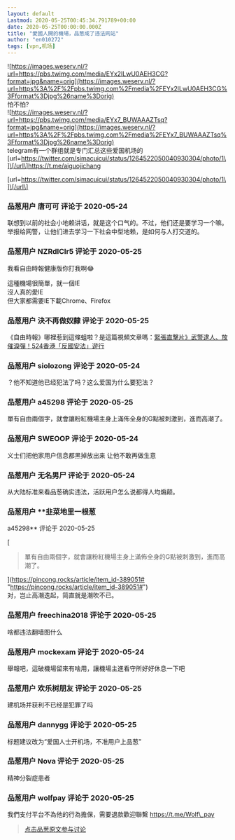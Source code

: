 ```yaml
---
layout: default
Lastmod: 2020-05-25T00:45:34.791789+00:00
date: 2020-05-25T00:00:00.000Z
title: "愛國人開的機場，品葱成了违法网站"
author: "en010272"
tags: [vpn,机场]
---
```


![https://images.weserv.nl/?url=https://pbs.twimg.com/media/EYx2lLwU0AEH3CG?format=jpg&name=orig](https://images.weserv.nl/?url=https%3A%2F%2Fpbs.twimg.com%2Fmedia%2FEYx2lLwU0AEH3CG%3Fformat%3Djpg%26name%3Dorig)  
怕不怕?  
![https://images.weserv.nl/?url=https://pbs.twimg.com/media/EYx7_BUWAAAZTsq?format=jpg&name=orig](https://images.weserv.nl/?url=https%3A%2F%2Fpbs.twimg.com%2Fmedia%2FEYx7_BUWAAAZTsq%3Fformat%3Djpg%26name%3Dorig)  
telegram有一个群组就是专门汇总这些爱国机场的  
\[url=https://twitter.com/simacuicui/status/1264522050040930304/photo/1\]\[/url\]https://t.me/aiguojichang  
  
\[url=https://twitter.com/simacuicui/status/1264522050040930304/photo/1\]\[/url\]

            
### 品葱用户 **唐可可** 评论于 2020-05-24
        
联想到以前的社会小地赖讲话，就是这个口气的。不过，他们还是要学习一个嘛。举报给网警，让他们进去学习一下社会中型地赖，是如何与人打交道的。
        


            
### 品葱用户 **NZRdlClr5** 评论于 2020-05-25
        
我看自由時報健康版你打我啊😂  
  
這種機場很簡單，就一個IE  
沒人真的愛IE  
但大家都需要IE下載Chrome、Firefox
        


            
### 品葱用户 **決不再做奴隸** 评论于 2020-05-25
        
《自由時報》哪裡惹到這條蛆啦？是這篇視頻文章嗎：[緊張直擊片》武警逮人、放催淚彈！524香港「反國安法」遊行]( "https://video.ltn.com.tw/article/K2aw1gpcEtQ/PLI7xntdRxhw2bVR8ud6xVz7VXiluQ9HTL")
        


            
### 品葱用户 **siolozong** 评论于 2020-05-24
        
？他不知道他已经犯法了吗？这么爱国为什么要犯法？
        


            
### 品葱用户 **a45298** 评论于 2020-05-25
        
單有自由兩個字，就會讓粉紅機場主身上滿佈全身的G點被刺激到，進而高潮了。
        


            
### 品葱用户 **SWEOOP** 评论于 2020-05-24
        
义士们把他家用户信息都黑掉放出来 让他不敢再做生意
        


            
### 品葱用户 **无名男尸** 评论于 2020-05-24
        
从大陆标准来看品葱确实违法，活跃用户怎么说都得人均煽颠。
        


            
### 品葱用户 **韭菜地里一根葱 
a45298** 评论于 2020-05-25
        
[

> 單有自由兩個字，就會讓粉紅機場主身上滿佈全身的G點被刺激到，進而高潮了。

](https://pincong.rocks/article/item_id-389051# "https://pincong.rocks/article/item_id-389051#")  
对，岂止高潮迭起，简直就是潮吹不已。
        


            
### 品葱用户 **freechina2018** 评论于 2020-05-25
        
啥都违法翻墙图什么
        


            
### 品葱用户 **mockexam** 评论于 2020-05-24
        
舉報吧，這破機場留來有啥用，讓機場主進看守所好好休息一下吧
        


            
### 品葱用户 **欢乐树朋友** 评论于 2020-05-25
        
建机场并获利不已经是犯罪了吗
        


            
### 品葱用户 **dannygg** 评论于 2020-05-25
        
标题建议改为“爱国人士开机场，不准用户上品葱”
        


            
### 品葱用户 **Nova** 评论于 2020-05-25
        
精神分裂症患者
        


            
### 品葱用户 **wolfpay** 评论于 2020-05-25
        
我們支付平台不為他的行為擔保，需要退款歡迎聯繫 https://t.me/Wolf\_pay
        






> [点击品葱原文参与讨论](https://pincong.rocks/article/19356)

